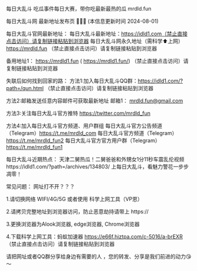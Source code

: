 每日大乱斗 吃瓜事件每日大赛，带你吃最新最热的瓜 mrdld.fun

每日大乱斗网 最新地址发布页 🍉🍉🍉 (本信息更新时间 2024-08-01)

每日大乱斗官网最新地址：
每日大乱斗最新地址：https://idld1.com（禁止直接点击访问）请复制链接粘贴到浏览器
每日大乱斗网永久地址（需科学⬆️上网） https://mrdld.fun （禁止直接点击访问）请复制链接粘贴到浏览器

备用地址1：  https://mrdld1.fun ( https://mrdld1.fun/) （禁止直接点击访问）请复制链接粘贴到浏览器

失联后如何找到回家的路：
方法1:加入每日大乱斗QQ群：https://idld1.com/?path=/qun.html （禁止直接点击访问）请复制链接粘贴到浏览器

方法2:邮箱发送任意内容邮件可获取最新地址
邮箱1： mrdld.fun@gmail.com


方法3:关注每日大乱斗官方推特 https://twitter.com/mrdld_fun

方法4:加入每日大乱斗官方频道、用户群组
每日大乱斗官方公告频道（Telegram）https://t.me/mrdld_com
每日大乱斗官方频道（Telegram）https://t.me/mrdld_fun2
每日大乱斗官方官方用户群（Telegram）https://t.me/mrdld_fun1


每日大乱斗近期热点：
天津二舅热瓜！二舅爸爸和外甥女1分11秒车震乱伦视频https://idld1.com/?path=/archives/134803/
上每日大乱斗，看魅力警花一步步凋零！

常见问题：
网址打不开？？？

1.请切换网络 WIFI/4G/5G 或者使用 科学上网工具（VP恩）

2.请拷贝完整地址到浏览器访问，防止恶意劫持请带上 https://

3.更换浏览器为Alook浏览器, edge浏览器, Chrome浏览器

4.下载科学上网工具：蚂蚁加速器 https://e66f.hiztpa.com/c-5016/a-brEXR （禁止直接点击访问）请复制链接粘贴到浏览器

请把网址或者QQ群分享给身边有需要的人 ，您的转发、分享是我们前进的动力😘～


